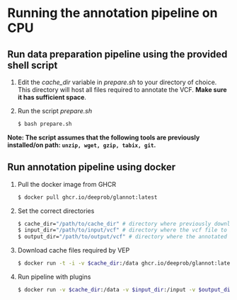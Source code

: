 # Running the annotation pipeline on CPU

## Run data preparation pipeline using the provided shell script

1. Edit the *cache_dir* variable in *prepare.sh* to your directory of choice. This directory will host all files required to annotate the VCF. __Make sure it has sufficient space__. 

2. Run the script *prepare.sh*
    ```bash
    $ bash prepare.sh
    ```

**Note: The script assumes that the following tools are previously installed/on path: ```unzip, wget, gzip, tabix, git```.**


## Run annotation pipeline using docker 

1. Pull the docker image from GHCR
    ```bash
    $ docker pull ghcr.io/deeprob/glannot:latest
    ```

2. Set the correct directories
    ```bash
    $ cache_dir="/path/to/cache_dir" # directory where previously downloaded files are stored
    $ input_dir="/path/to/input/vcf" # directory where the vcf file to be annotated is stored
    $ output_dir="/path/to/output/vcf" # directory where the annotated vcf file will be stored
    ```

3. Download cache files required by VEP
    ```bash
    $ docker run -t -i -v $cache_dir:/data ghcr.io/deeprob/glannot:latest INSTALL.pl -a cf -s homo_sapiens -y GRCh38 --CACHEDIR /data
    ```

4. Run pipeline with plugins
    ```bash
    $ docker run -v $cache_dir:/data -v $input_dir:/input -v $output_dir:/output ghcr.io/deeprob/glannot:latest vep --cache --dir_cache /data --vcf -i /input/chr22.vcf.gz -o /output/chr22.vcf  --plugin LoF,loftee_path:/plugins,gerp_bigwig:loftee/gerp_conservation_scores.homo_sapiens.GRCh38.bw,human_ancestor_fa:loftee/human_ancestor.fa.gz,conservation_file:loftee/loftee.sql --plugin CADD,cadd/whole_genome_SNVs.tsv.gz,cadd/InDels.tsv.gz --plugin dbNSFP,dbnsfp/dbNSFP4.3a_grch38.gz,LRT_score,GERP++_RS
    ```
